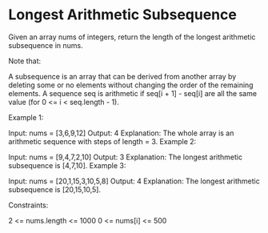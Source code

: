#  Longest Arithmetic Subsequence

Given an array nums of integers, return the length of the longest arithmetic subsequence in nums.

Note that:

A subsequence is an array that can be derived from another array by deleting some or no elements without changing the order of the remaining elements.
A sequence seq is arithmetic if seq[i + 1] - seq[i] are all the same value (for 0 <= i < seq.length - 1).
 

Example 1:

Input: nums = [3,6,9,12]
Output: 4
Explanation:  The whole array is an arithmetic sequence with steps of length = 3.
Example 2:

Input: nums = [9,4,7,2,10]
Output: 3
Explanation:  The longest arithmetic subsequence is [4,7,10].
Example 3:

Input: nums = [20,1,15,3,10,5,8]
Output: 4
Explanation:  The longest arithmetic subsequence is [20,15,10,5].
 

Constraints:

2 <= nums.length <= 1000
0 <= nums[i] <= 500